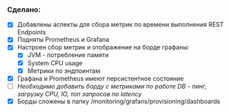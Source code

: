 ### Сделано:
- [X] Добавлены аспекты для сбора метрик по времени выполнения REST Endpoints
- [X] Подняты Prometheus и Grafana
- [X] Настроен сбор метрик и отображение на борде графаны:
    - [X] JVM - потребление памяти
    - [X] System CPU usage
    - [X] Метрики по эндпоинтам
- [X] Графана и Prometheus имеют персистентное состояние
- [ ] *Необходимо добавить борду с метриками по работе DB - пинг, загрузку CPU, IO, топ запросов по latency*
- [X] Борды сложены в папку /monitoring/grafans/provisioning/dashboards

